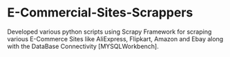 # E-Commercial-Sites-Scrappers
Developed various python scripts using Scrapy Framework for scraping various E-Commerce Sites like AliExpress, Flipkart, Amazon and Ebay along with the DataBase Connectivity [MYSQLWorkbench].
